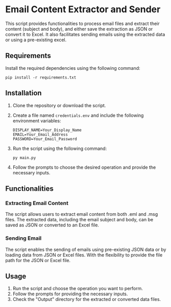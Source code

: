 # Email Content Extractor and Sender

This script provides functionalities to process email files and extract their content (subject and body), and either save the extraction as JSON or convert it to Excel. It also facilitates sending emails using the extracted data or using a pre-existing excel.

## Requirements

Install the required dependencies using the following command:

```
pip install -r requirements.txt
```


## Installation

1. Clone the repository or download the script.

2. Create a file named `credentials.env` and include the following environment variables:

    ```
    DISPLAY_NAME=Your_Display_Name
    EMAIL=Your_Email_Address
    PASSWORD=Your_Email_Password
    ```
    
3. Run the script using the following command:

    ```
    py main.py
    ```

4. Follow the prompts to choose the desired operation and provide the necessary inputs.

## Functionalities

### Extracting Email Content

The script allows users to extract email content from both .eml and .msg files. The extracted data, including the email subject and body, can be saved as JSON or converted to an Excel file.

### Sending Email

The script enables the sending of emails using pre-existing JSON data or by loading data from JSON or Excel files. With the flexibility to provide the file path for the JSON or Excel file.

## Usage

1. Run the script and choose the operation you want to perform.
2. Follow the prompts for providing the necessary inputs.
3. Check the "Output" directory for the extracted or converted data files.
